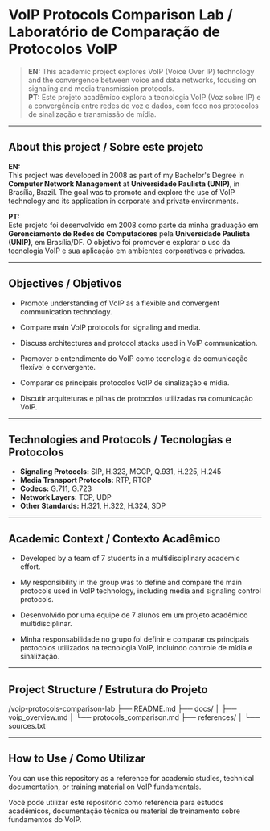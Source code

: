 # VoIP Protocols Comparison Lab / Laboratório de Comparação de Protocolos VoIP

> **EN:** This academic project explores VoIP (Voice Over IP) technology and the convergence between voice and data networks, focusing on signaling and media transmission protocols.  
> **PT:** Este projeto acadêmico explora a tecnologia VoIP (Voz sobre IP) e a convergência entre redes de voz e dados, com foco nos protocolos de sinalização e transmissão de mídia.

---

## About this project / Sobre este projeto

**EN:**  
This project was developed in 2008 as part of my Bachelor's Degree in **Computer Network Management** at **Universidade Paulista (UNIP)**, in Brasília, Brazil. The goal was to promote and explore the use of VoIP technology and its application in corporate and private environments.

**PT:**  
Este projeto foi desenvolvido em 2008 como parte da minha graduação em **Gerenciamento de Redes de Computadores** pela **Universidade Paulista (UNIP)**, em Brasília/DF. O objetivo foi promover e explorar o uso da tecnologia VoIP e sua aplicação em ambientes corporativos e privados.

---

## Objectives / Objetivos

- Promote understanding of VoIP as a flexible and convergent communication technology.
- Compare main VoIP protocols for signaling and media.
- Discuss architectures and protocol stacks used in VoIP communication.

- Promover o entendimento do VoIP como tecnologia de comunicação flexível e convergente.
- Comparar os principais protocolos VoIP de sinalização e mídia.
- Discutir arquiteturas e pilhas de protocolos utilizadas na comunicação VoIP.

---

## Technologies and Protocols / Tecnologias e Protocolos

- **Signaling Protocols:** SIP, H.323, MGCP, Q.931, H.225, H.245  
- **Media Transport Protocols:** RTP, RTCP  
- **Codecs:** G.711, G.723  
- **Network Layers:** TCP, UDP  
- **Other Standards:** H.321, H.322, H.324, SDP

---

## Academic Context / Contexto Acadêmico

- Developed by a team of 7 students in a multidisciplinary academic effort.
- My responsibility in the group was to define and compare the main protocols used in VoIP technology, including media and signaling control protocols.

- Desenvolvido por uma equipe de 7 alunos em um projeto acadêmico multidisciplinar.
- Minha responsabilidade no grupo foi definir e comparar os principais protocolos utilizados na tecnologia VoIP, incluindo controle de mídia e sinalização.

---

## Project Structure / Estrutura do Projeto

/voip-protocols-comparison-lab
├── README.md
├── docs/
│   ├── voip_overview.md
│   └── protocols_comparison.md
├── references/
│   └── sources.txt                

---

## How to Use / Como Utilizar

You can use this repository as a reference for academic studies, technical documentation, or training material on VoIP fundamentals.

Você pode utilizar este repositório como referência para estudos acadêmicos, documentação técnica ou material de treinamento sobre fundamentos do VoIP.
